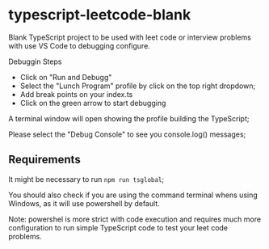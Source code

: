 # typescript-leetcode-blank
Blank TypeScript project to be used with leet code or interview problems with use VS Code to debugging configure.

Debuggin Steps
 - Click on "Run and Debugg"
 - Select the "Lunch Program" profile by click on the top right dropdown;
 - Add break points on your index.ts
 - Click on the green arrow to start debugging

 A terminal window will open showing the profile building the TypeScript; 

 Please select the "Debug Console" to see you console.log() messages;

## Requirements
It might be necessary to run `npm run tsglobal`;

You should also check if you are using the command terminal whens using Windows, as it will use powershell by default.

Note: powershel is more strict with code execution and requires much more configuration to run simple TypeScript code to test your leet code problems.